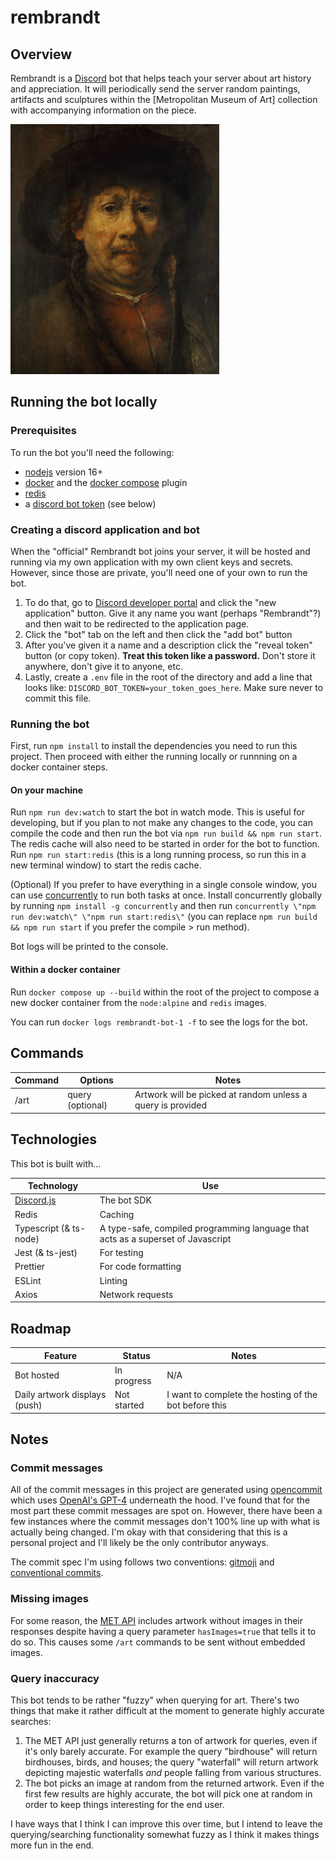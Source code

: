 # rembrandt

## Overview

Rembrandt is a [Discord](https://discord.com/) bot that helps teach your server about art history and appreciation. It will periodically send the server random paintings, artifacts and sculptures within the [Metropolitan Museum of Art] collection with accompanying information on the piece.

<img src="./rembrandt.jpg" height="400" />

## Running the bot locally

### Prerequisites

To run the bot you'll need the following:

-   [nodejs](https://nodejs.org/en/) version 16+
-   [docker](https://www.docker.com/) and the [docker compose](https://docs.docker.com/compose/) plugin
-   [redis](https://redis.io/)
-   a [discord bot token](https://discord.com/developers) (see below)

### Creating a discord application and bot

When the "official" Rembrandt bot joins your server, it will be hosted and running via my own application with my own client keys and secrets. However, since those are private, you'll need one of your own to run the bot.

1. To do that, go to [Discord developer portal](https://discord.com/developers) and click the "new application" button. Give it any name you want (perhaps "Rembrandt"?) and then wait to be redirected to the application page.
2. Click the "bot" tab on the left and then click the "add bot" button
3. After you've given it a name and a description click the "reveal token" button (or copy token). **Treat this token like a password.** Don't store it anywhere, don't give it to anyone, etc.
4. Lastly, create a `.env` file in the root of the directory and add a line that looks like: `DISCORD_BOT_TOKEN=your_token_goes_here`. Make sure never to commit this file.

### Running the bot

First, run `npm install` to install the dependencies you need to run this project. Then proceed with either the running locally or runnning on a docker container steps.

#### On your machine

Run `npm run dev:watch` to start the bot in watch mode. This is useful for developing, but if you plan to not make any changes to the code, you can compile the code and then run the bot via `npm run build && npm run start`. The redis cache will also need to be started in order for the bot to function. Run `npm run start:redis` (this is a long running process, so run this in a new terminal window) to start the redis cache.

(Optional) If you prefer to have everything in a single console window, you can use [concurrently](https://www.npmjs.com/package/concurrently) to run both tasks at once. Install concurrently globally by running `npm install -g concurrently` and then run `concurrently \"npm run dev:watch\" \"npm run start:redis\"` (you can replace `npm run build && npm run start` if you prefer the compile > run method).

Bot logs will be printed to the console.

#### Within a docker container

Run `docker compose up --build` within the root of the project to compose a new docker container from the `node:alpine` and `redis` images.

You can run `docker logs rembrandt-bot-1 -f` to see the logs for the bot.

## Commands

| Command | Options          | Notes                                                       |
| ------- | ---------------- | ----------------------------------------------------------- |
| /art    | query (optional) | Artwork will be picked at random unless a query is provided |

## Technologies

This bot is built with...

| Technology                            | Use                                                                              |
| ------------------------------------- | -------------------------------------------------------------------------------- |
| [Discord.js](https://discord.js.org/) | The bot SDK                                                                      |
| Redis                                 | Caching                                                                          |
| Typescript (& ts-node)                | A type-safe, compiled programming language that acts as a superset of Javascript |
| Jest (& ts-jest)                      | For testing                                                                      |
| Prettier                              | For code formatting                                                              |
| ESLint                                | Linting                                                                          |
| Axios                                 | Network requests                                                                 |

## Roadmap

| Feature                       | Status      | Notes                                                 |
| ----------------------------- | ----------- | ----------------------------------------------------- |
| Bot hosted                    | In progress | N/A                                                   |
| Daily artwork displays (push) | Not started | I want to complete the hosting of the bot before this |

## Notes

### Commit messages

All of the commit messages in this project are generated using [opencommit](https://github.com/di-sukharev/opencommit) which uses [OpenAI's GPT-4](https://openai.com/product/gpt-4) underneath the hood. I've found that for the most part these commit messages are spot on. However, there have been a few instances where the commit messages don't 100% line up with what is actually being changed. I'm okay with that considering that this is a personal project and I'll likely be the only contributor anyways.

The commit spec I'm using follows two conventions: [gitmoji](https://gitmoji.dev/) and [conventional commits](https://www.conventionalcommits.org/en/v1.0.0/).

### Missing images

For some reason, the [MET API](https://metmuseum.github.io/) includes artwork without images in their responses despite having a query parameter `hasImages=true` that tells it to do so. This causes some `/art` commands to be sent without embedded images.

### Query inaccuracy

This bot tends to be rather "fuzzy" when querying for art. There's two things that make it rather difficult at the moment to generate highly accurate searches:

1. The MET API just generally returns a ton of artwork for queries, even if it's only barely accurate. For example the query "birdhouse" will return birdhouses, birds, and houses; the query "waterfall" will return artwork depicting majestic waterfalls _and_ people falling from various structures.
2. The bot picks an image at random from the returned artwork. Even if the first few results are highly accurate, the bot will pick one at random in order to keep things interesting for the end user.

I have ways that I think I can improve this over time, but I intend to leave the querying/searching functionality somewhat fuzzy as I think it makes things more fun in the end.

